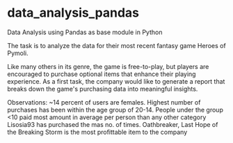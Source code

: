 # data_analysis_pandas
Data Analysis using Pandas as base module in Python

The task is to analyze the data for their most recent fantasy game Heroes of Pymoli.

Like many others in its genre, the game is free-to-play, but players are encouraged to purchase optional items that enhance their playing experience. As a first task, the company would like to generate a report that breaks down the game's purchasing data into meaningful insights.

Observations:
~14 percent of users are females.
Highest number of purchases has been within the age group of 20-14.
People under the group <10 paid most amount in average per person than any other category
Lisosia93 has purchased the mas no. of times.
Oathbreaker, Last Hope of the Breaking Storm is the most profittable item to the company


